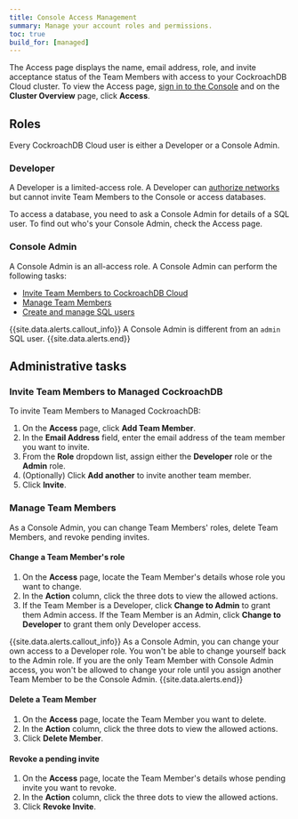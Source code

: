 ```yaml
---
title: Console Access Management
summary: Manage your account roles and permissions.
toc: true
build_for: [managed]
---
```


The Access page displays the name, email address, role, and invite acceptance status of the Team Members with access to your CockroachDB Cloud cluster. To view the Access page, [sign in to the Console](managed-sign-up-for-a-cluster.html#sign-in) and on the **Cluster Overview** page, click **Access**.

<Screenshot here>

## Roles

Every CockroachDB Cloud user is either a Developer or a Console Admin.

### Developer

A Developer is a limited-access role. A Developer can [authorize networks](managed-connect-to-your-cluster.html#step-1-authorize-your-network) but cannot invite Team Members to the Console or access databases.

To access a database, you need to ask a Console Admin for details of a SQL user. To find out who's your Console Admin, check the Access page.

### Console Admin

A Console Admin is an all-access role. A Console Admin can perform the following tasks:

- [Invite Team Members to CockroachDB Cloud](#invite-team-members-to-cockroachdb-cloud)
- [Manage Team Members](#manage-team-members)
- [Create and manage SQL users](managed-connect-to-your-cluster.html#step-2-create-a-sql-user)

{{site.data.alerts.callout_info}}
A Console Admin is different from an `admin` SQL user.
{{site.data.alerts.end}}

## Administrative tasks

### Invite Team Members to Managed CockroachDB

To invite Team Members to Managed CockroachDB:

1. On the **Access** page, click **Add Team Member**.
2. In the **Email Address** field, enter the email address of the team member you want to invite.
3. From the **Role** dropdown list, assign either the **Developer** role or the **Admin** role.
4. (Optionally) Click **Add another** to invite another team member.
4. Click **Invite**.

### Manage Team Members

As a Console Admin, you can change Team Members' roles, delete Team Members, and revoke pending invites.

#### Change a Team Member's role

1. On the **Access** page, locate the Team Member's details whose role you want to change.
2. In the **Action** column, click the three dots to view the allowed actions.
3. If the Team Member is a Developer, click **Change to Admin** to grant them Admin access. If the Team Member is an Admin, click **Change to Developer** to grant them only Developer access.

{{site.data.alerts.callout_info}}
As a Console Admin, you can change your own access to a Developer role. You won't be able to change yourself back to the Admin role. If you are the only Team Member with Console Admin access, you won't be allowed to change your role until you assign another Team Member to be the Console Admin.
{{site.data.alerts.end}}

#### Delete a Team Member

1. On the **Access** page, locate the Team Member you want to delete.
2. In the **Action** column, click the three dots to view the allowed actions.
3. Click **Delete Member**.

#### Revoke a pending invite

1. On the **Access** page, locate the Team Member's details whose pending invite you want to revoke.
2. In the **Action** column, click the three dots to view the allowed actions.
3. Click **Revoke Invite**.
